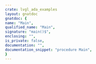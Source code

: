 ```yaml
---
crate: lvgl_ada_examples
layout: gnatdoc
gnatdoc: {
name: "Main",
qualified_name: "Main",
signature: "main()$",
enclosing: "",
is_private: false,
documentation: "",
documentation_snippet: "procedure Main",
}
---
```

